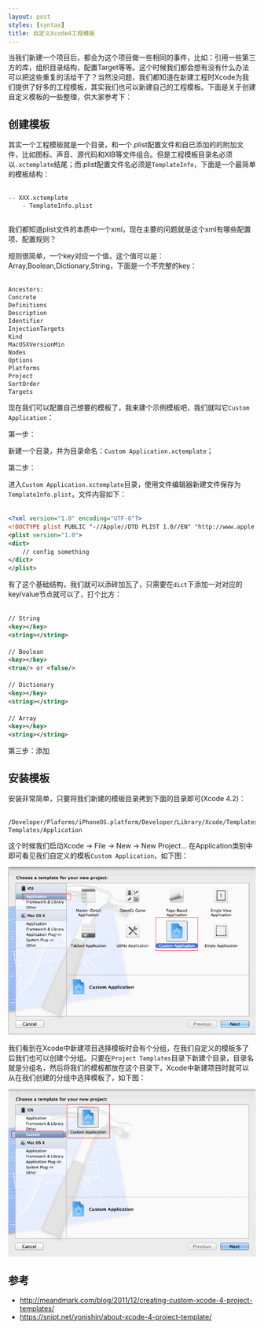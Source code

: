 ```yaml
---
layout: post
styles: [syntax]
title: 自定义Xcode4工程模板
---
```


当我们新建一个项目后，都会为这个项目做一些相同的事件，比如：引用一些第三方的库，组织目录结构，配置Target等等。这个时候我们都会想有没有什么办法可以把这些重复的活给干了？当然没问题，我们都知道在新建工程时Xcode为我们提供了好多的工程模板，其实我们也可以新建自己的工程模板。下面是关于创建自定义模板的一些整理，供大家参考下：

## 创建模板

其实一个工程模板就是一个目录，和一个.plist配置文件和自已添加的的附加文件，比如图标、声音、源代码和XIB等文件组合。但是工程模板目录名必须以`.xctemplate`结尾；而.plist配置文件名必须是`TemplateInfo`，下面是一个最简单的模板结构：

````

-- XXX.xctemplate
	- TemplateInfo.plist
	
````

我们都知道plist文件的本质中一个xml，现在主要的问题就是这个xml有哪些配置项、配置规则？

规则很简单，一个key对应一个值，这个值可以是：Array,Boolean,Dictionary,String，下面是一个不完整的key：

````

Ancestors:
Concrete
Definitions
Description
Identifier
InjectionTargets
Kind
MacOSXVersionMin
Nodes
Options
Platforms
Project
SortOrder
Targets

````

现在我们可以配置自己想要的模板了，我来建个示例模板吧，我们就叫它`Custom Application`：

第一步：

新建一个目录，并为目录命名：`Custom Application.xctemplate`；

第二步：

进入`Custom Application.xctemplate`目录，使用文件编辑器新建文件保存为`TemplateInfo.plist`，文件内容如下：

```xml

<?xml version="1.0" encoding="UTF-8"?>
<!DOCTYPE plist PUBLIC "-//Apple//DTD PLIST 1.0//EN" "http://www.apple.com/DTDs/PropertyList-1.0.dtd">
<plist version="1.0">
<dict>
	// config something
</dict>
</plist>

```

有了这个基础结构，我们就可以添砖加瓦了，只需要在`dict`下添加一对对应的key/value节点就可以了，打个比方：

```xml

// String
<key></key>
<string></string>

// Boolean
<key></key>
<true/> or <false/>

// Dictionary
<key></key>
<string></string>

// Array 
<key></key>
<string></string>

```

第三步：添加


## 安装模板

安装非常简单，只要将我们新建的模板目录拷到下面的目录即可(Xcode 4.2)：

````

/Developer/Plaforms/iPhoneOS.platform/Developer/Library/Xcode/Templates/Project Templates/Application

````

这个时候我们启动Xcode -> File -> New -> New Project… 在Application类别中即可看见我们自定义的模板`Custom Application`，如下图：

![选择Custom Application for Application Group](/static/images/post/custom-application-template-2.png "自定义模板")


我们看到在Xcode中新建项目选择模板时会有个分组，在我们自定义的模板多了后我们也可以创建个分组。只要在`Project Templates`目录下新建个目录，目录名就是分组名，然后将我们的模板都放在这个目录下，Xcode中新建项目时就可以从在我们创建的分组中选择模板了，如下图：

![选择Custom Application for Custom Group](/static/images/post/custom-application-template-1.png "自定义模板")

## 参考

- <http://meandmark.com/blog/2011/12/creating-custom-xcode-4-project-templates/>
- <https://snipt.net/yonishin/about-xcode-4-project-template/>